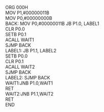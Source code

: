 
ORG 000H                 
 MOV P1,#00000011B        
 MOV P0,#00000000B        
 BACK: MOV P0,#00000011B 
       JB P1.0, LABEL1   
       CLR P0.0          
       SETB P0.1          
       ACALL WAIT1      
       SJMP BACK         
LABEL1: JB P1.1, LABEL2   
        SETB P0.0        
        CLR P0.1          
        ACALL WAIT2       
        SJMP BACK         
LABEL2: SJMP BACK         
WAIT1:JNB P1.0,WAIT1      
      RET                 
WAIT2:JNB P1.1,WAIT2      
      RET                 
END     
